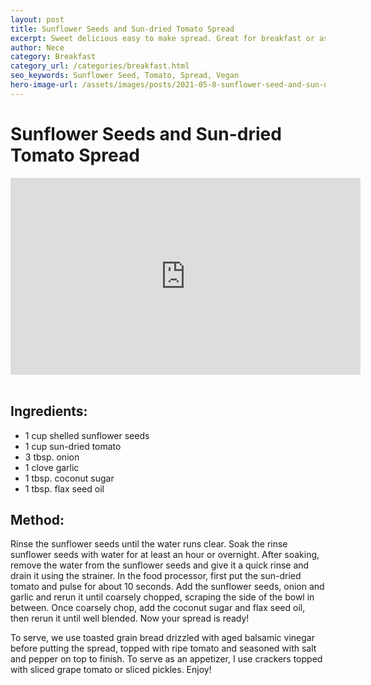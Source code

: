 ```yaml
---
layout: post
title: Sunflower Seeds and Sun-dried Tomato Spread
excerpt: Sweet delicious easy to make spread. Great for breakfast or as an appetizer.
author: Nece
category: Breakfast
category_url: /categories/breakfast.html
seo_keywords: Sunflower Seed, Tomato, Spread, Vegan
hero-image-url: /assets/images/posts/2021-05-8-sunflower-seed-and-sun-dried-tomato-spread/cover.jpg
---
```

# Sunflower Seeds and Sun-dried Tomato Spread

<div class="videoWrapper">
<iframe width="560" height="315" src="https://www.youtube.com/embed/ghkeS1yljng?rel=0" frameborder="0" allowfullscreen></iframe>
</div>
<br>


## Ingredients:
* 1 cup shelled sunflower seeds
* 1 cup sun-dried tomato
* 3 tbsp. onion
* 1 clove garlic
* 1 tbsp. coconut sugar
* 1 tbsp. flax seed oil

## Method:
Rinse the sunflower seeds until the water runs clear. Soak the rinse sunflower seeds with water for at least an hour or overnight. After soaking, remove the water from the sunflower seeds and give it a quick rinse and drain it using the strainer. In the food processor, first put the sun-dried tomato and pulse for about 10 seconds. Add the sunflower seeds, onion and garlic and rerun it until coarsely chopped, scraping the side of the bowl in between. Once coarsely chop, add the coconut sugar and flax seed oil, then rerun it until well blended. Now your spread is ready!

To serve, we use toasted grain bread drizzled with aged balsamic vinegar before putting the spread, topped with ripe tomato and seasoned with salt and pepper on top to finish.
To serve as an appetizer, I use crackers topped with sliced grape tomato or sliced pickles. Enjoy!

